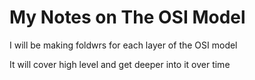 # My Notes on The OSI Model #

I will be making foldwrs for each layer of the OSI model

It will cover high level and get deeper into it over time